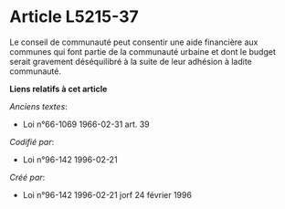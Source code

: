 # Article L5215-37

Le conseil de communauté peut consentir une aide financière aux communes qui font partie de la communauté urbaine et dont le
budget serait gravement déséquilibré à la suite de leur adhésion à ladite communauté.

**Liens relatifs à cet article**

_Anciens textes_:

  - Loi n°66-1069 1966-02-31 art. 39

_Codifié par_:

  - Loi n°96-142 1996-02-21

_Créé par_:

  - Loi n°96-142 1996-02-21 jorf 24 février 1996
